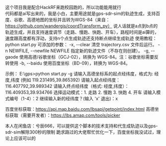 这个项目我是配合HackRF来跑校园跑的，所以功能能用就行<br>
代码都是ai写出来的，我是小白，主要用途就是gps-sdr-sim的轨迹生成，支持百度、谷歌、高德地图的坐标并且转为WGS-84（来自：https://github.com/wandergis/coordTransform_py）
说人话就是a点到b点的轨迹生成，并且支持速度调节（走路、慢跑、快跑、开车），路程时间是ai算的，速度跟高度都有浮动，支持n个点生成轨迹还支持断点继续生成轨迹
使用教程：python start.py
可添加的参数：
  -x, --clear           清空 trajectory.csv 文件后运行。
  -n NEWFILE, --newfile NEWFILE
                        指定新的轨迹文件（不存在则创建）。
  -g, --gaode           使用高德/谷歌坐标（GCJ-02），转换为 WGS-84。注：谷歌坐标需要反转使用
  -b, --baidu           使用百度坐标（BD-09），转换为 WGS-84。

  示例：
  E:\gps>python start.py -g
  请输入高德坐标系的起点经纬度，格式为: 经度,纬度 (例如 119.231495,39.865392)
  请输入起点经纬度：116.407792,39.989342
  请输入终点经纬度（格式: 经度,纬度）：116.409353,39.934766
  选择运动模式：1. 走路 2. 慢跑 3. 快跑 4. 开车
  请输入模式编号（1-4）：2
  继续输入新的经纬度？(输入 'x' 退出)：x

百度坐标获取：https://api.map.baidu.com/lbsapi/getpoint/index.html
高德坐标获取（需要开发者）：https://lbs.amap.com/tools/picker

本人在闲鱼店：兮辰666，可以提供这个脚本的技术支持和代生成轨迹以及gps-sdr-sim解除300秒的限制
跪求路过的大佬帮忙优化一下，百度坐标我没试过，理论上应该可以的
